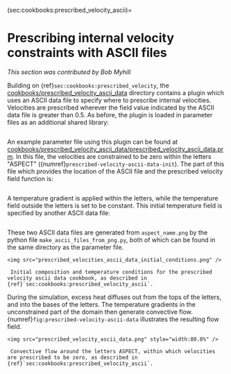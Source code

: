 (sec:cookbooks:prescribed_velocity_ascii)=
# Prescribing internal velocity constraints with ASCII files

*This section was contributed by Bob Myhill*

Building on {ref}`sec:cookbooks:prescribed_velocity`, the
[cookbooks/prescribed_velocity_ascii_data](https://www.github.com/geodynamics/aspect/blob/main/cookbooks/prescribed_velocity_ascii_data) directory contains a plugin which
uses an ASCII data file to specify where to prescribe internal velocities.
Velocities are prescribed wherever the field value indicated by the ASCII data
file is greater than 0.5. As before, the plugin is loaded in parameter files
as an additional shared library:

```{literalinclude} prescribed_velocity_ascii_data.prm.0.out
```

An example parameter file using this plugin can be found at
[cookbooks/prescribed_velocity_ascii_data/prescribed_velocity_ascii_data.prm](https://www.github.com/geodynamics/aspect/blob/main/cookbooks/prescribed_velocity_ascii_data/prescribed_velocity_ascii_data.prm).
In this file, the velocities are constrained to be zero within the letters
"ASPECT" ({numref}`prescribed-velocity-ascii-data-init`). The part of this file which provides
the location of the ASCII file and the prescribed velocity field function is:

```{literalinclude} prescribed_velocity_ascii_data.prm.1.out
```

A temperature gradient is applied within the letters, while the temperature
field outside the letters is set to be constant. This initial temperature
field is specified by another ASCII data file:

```{literalinclude} prescribed_velocity_ascii_data.prm.2.out
```

These two ASCII data files are generated from `aspect_name.png` by the python
file `make_ascii_files_from_png.py`, both of which can be found in the same
directory as the parameter file.

```{figure-md} fig:prescribed-velocity-ascii-data-init
<img src="prescribed_velocities_ascii_data_initial_conditions.png" />

 Initial composition and temperature conditions for the prescribed velocity ascii data cookbook, as described in {ref}`sec:cookbooks:prescribed_velocity_ascii`.
```

During the simulation, excess heat diffuses out from the tops of the letters,
and into the bases of the letters. The temperature gradients in the
unconstrained part of the domain then generate convective flow.
{numref}`fig:prescribed-velocity-ascii-data` illustrates the resulting flow field.

```{figure-md} fig:prescribed-velocity-ascii-data
<img src="prescribed_velocity_ascii_data.png" style="width:80.0%" />

 Convective flow around the letters ASPECT, within which velocities are prescribed to be zero, as described in {ref}`sec:cookbooks:prescribed_velocity_ascii`.
```
